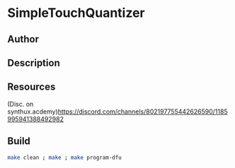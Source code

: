 # SimpleTouchQuantizer

## Author

<!-- Insert Your Name Here -->

## Description

<!-- Describe your example here -->

## Resources

(Disc. on synthux.acdemy)<https://discord.com/channels/802197755442626590/1185995941388492982>

## Build

```bash
make clean ; make ; make program-dfu
```
